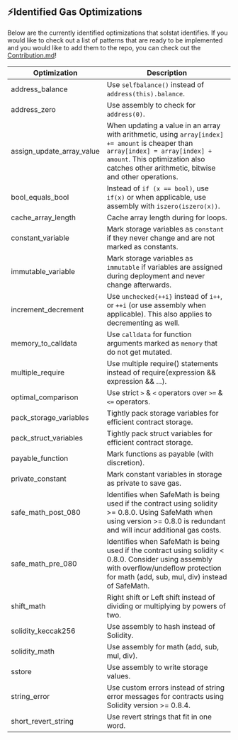 &nbsp;
## ⚡Identified Gas Optimizations
Below are the currently identified optimizations that solstat identifies. If you would like to check out a list of patterns that are ready to be implemented and you would like to add them to the repo, you can check out the [Contribution.md](https://github.com/0xKitsune/solstat/blob/main/Contributing.md#potential-optimizations-vulnerability-and-qa-additions)!

| Optimization              | Description                                             |
| ------------------------- | ------------------------------------------------------- |
| address_balance           | Use `selfbalance()` instead of `address(this).balance`. |
| address_zero              | Use assembly to check for `address(0)`. |
| assign_update_array_value | When updating a value in an array with arithmetic, using `array[index] += amount` is cheaper than `array[index] = array[index] + amount`. This optimization also catches other arithmetic, bitwise and other operations. |
| bool_equals_bool          | Instead of `if (x == bool)`, use `if(x)` or when applicable, use assembly with `iszero(iszero(x))`. |
| cache_array_length        | Cache array length during for loops. |
| constant_variable         | Mark storage variables as `constant` if they never change and are not marked as constants.|
| immutable_variable        | Mark storage variables as `immutable` if variables are assigned during deployment and never change afterwards.|
| increment_decrement       | Use `unchecked{++i}` instead of `i++`, or `++i` (or use assembly when applicable). This also applies to decrementing as well.|
| memory_to_calldata        | Use `calldata` for function arguments marked as `memory` that do not get mutated.|
| multiple_require          | Use multiple require() statements instead of require(expression && expression && ...). |
| optimal_comparison        | Use strict `>` & `<` operators over `>=` & `<=` operators. |
| pack_storage_variables    | Tightly pack storage variables for efficient contract storage. |
| pack_struct_variables     | Tightly pack struct variables for efficient contract storage. |
| payable_function          | Mark functions as payable (with discretion). |
| private_constant          | Mark constant variables in storage as private to save gas. |
| safe_math_post_080        | Identifies when SafeMath is being used if the contract using solidity >= 0.8.0. Using SafeMath when using version >= 0.8.0 is redundant and will incur additional gas costs. |
| safe_math_pre_080         | Identifies when SafeMath is being used if the contract using solidity < 0.8.0. Consider using assembly with overflow/undeflow protection for math (add, sub, mul, div) instead of SafeMath. |
| shift_math                | Right shift or Left shift instead of dividing or multiplying by powers of two. |
| solidity_keccak256        | Use assembly to hash instead of Solidity. |
| solidity_math             | Use assembly for math (add, sub, mul, div). |
| sstore                    | Use assembly to write storage values. |
| string_error              | Use custom errors instead of string error messages for contracts using Solidity version >= 0.8.4.|
| short_revert_string       | Use revert strings that fit in one word. |